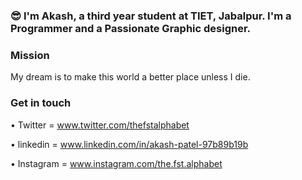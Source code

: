 

### 😎 I'm Akash, a third year student at TIET, Jabalpur. I'm a Programmer and a Passionate Graphic designer.



### Mission

My dream is to make this world a better place unless I die.

### Get in touch

• Twitter = www.twitter.com/thefstalphabet

• linkedin = www.linkedin.com/in/akash-patel-97b89b19b

• Instagram =  www.instagram.com/the.fst.alphabet
